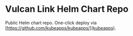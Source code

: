 # Vulcan Link Helm Chart Repo
Public Helm chart repo.
One-click deploy via [https://github.com/kubeapps/kubeapps/](kubeapps).
